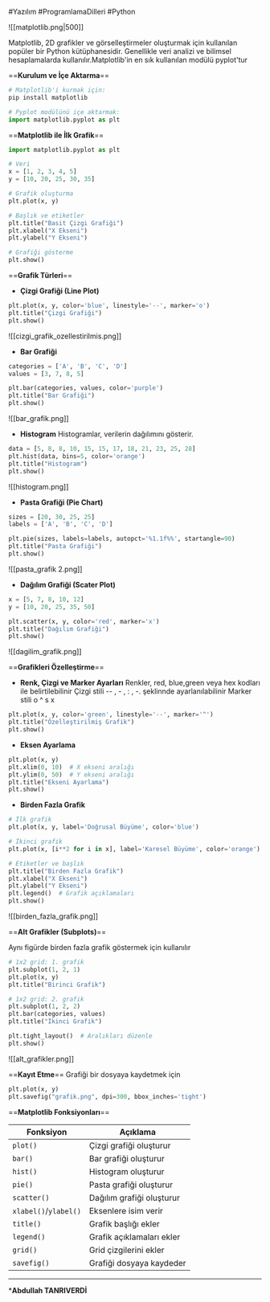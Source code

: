 #Yazılım #ProgramlamaDilleri #Python 

![[matplotlib.png|500]]

Matplotlib, 2D grafikler ve görselleştirmeler oluşturmak için kullanılan popüler bir Python kütüphanesidir. Genellikle veri analizi ve bilimsel hesaplamalarda kullanılır.Matplotlib'in en sık kullanılan modülü pyplot'tur

==**Kurulum ve İçe Aktarma**==
```python
# Matplotlib'i kurmak için:
pip install matplotlib

# Pyplot modülünü içe aktarmak:
import matplotlib.pyplot as plt

```

==**Matplotlib ile İlk Grafik**==

```python
import matplotlib.pyplot as plt

# Veri
x = [1, 2, 3, 4, 5]
y = [10, 20, 25, 30, 35]

# Grafik oluşturma
plt.plot(x, y)

# Başlık ve etiketler
plt.title("Basit Çizgi Grafiği")
plt.xlabel("X Ekseni")
plt.ylabel("Y Ekseni")

# Grafiği gösterme
plt.show()

```

==**Grafik Türleri**==
- **Çizgi Grafiği (Line Plot)**
```python
plt.plot(x, y, color='blue', linestyle='--', marker='o')
plt.title("Çizgi Grafiği")
plt.show()

```

![[cizgi_grafik_ozellestirilmis.png]]

- **Bar Grafiği**
```python
categories = ['A', 'B', 'C', 'D']
values = [3, 7, 8, 5]

plt.bar(categories, values, color='purple')
plt.title("Bar Grafiği")
plt.show()


```
![[bar_grafik.png]]

- **Histogram**
Histogramlar, verilerin dağılımını gösterir.
```python
data = [5, 8, 8, 10, 15, 15, 17, 18, 21, 23, 25, 28]
plt.hist(data, bins=5, color='orange')
plt.title("Histogram")
plt.show()

```

![[histogram.png]]

- **Pasta Grafiği (Pie Chart)**
```python
sizes = [20, 30, 25, 25]
labels = ['A', 'B', 'C', 'D']

plt.pie(sizes, labels=labels, autopct='%1.1f%%', startangle=90)
plt.title("Pasta Grafiği")
plt.show()

```

![[pasta_grafik 2.png]]
- **Dağılım Grafiği (Scater  Plot)**
```python
x = [5, 7, 8, 10, 12]
y = [10, 20, 25, 35, 50]

plt.scatter(x, y, color='red', marker='x')
plt.title("Dağılım Grafiği")
plt.show()

```


![[dagilim_grafik.png]]


==**Grafikleri Özelleştirme**==

- **Renk, Çizgi ve Marker Ayarları**
Renkler, red, blue,green veya hex kodları ile belirtilebilinir
Çizgi stili -- , - , : , -. şeklinnde ayarlanılabilinir
Marker stili o ^ s x 
```python
plt.plot(x, y, color='green', linestyle='--', marker='^')
plt.title("Özelleştirilmiş Grafik")
plt.show()

```

- **Eksen Ayarlama**
```python
plt.plot(x, y)
plt.xlim(0, 10)  # X ekseni aralığı
plt.ylim(0, 50)  # Y ekseni aralığı
plt.title("Ekseni Ayarlama")
plt.show()

```
- **Birden Fazla Grafik**
```python
# İlk grafik
plt.plot(x, y, label='Doğrusal Büyüme', color='blue')

# İkinci grafik
plt.plot(x, [i**2 for i in x], label='Karesel Büyüme', color='orange')

# Etiketler ve başlık
plt.title("Birden Fazla Grafik")
plt.xlabel("X Ekseni")
plt.ylabel("Y Ekseni")
plt.legend()  # Grafik açıklamaları
plt.show()

```

![[birden_fazla_grafik.png]]

==**Alt Grafikler (Subplots)**==

Aynı figürde birden fazla grafik göstermek için kullanılır
```python
# 1x2 grid: 1. grafik
plt.subplot(1, 2, 1)
plt.plot(x, y)
plt.title("Birinci Grafik")

# 1x2 grid: 2. grafik
plt.subplot(1, 2, 2)
plt.bar(categories, values)
plt.title("İkinci Grafik")

plt.tight_layout()  # Aralıkları düzenle
plt.show()

```

![[alt_grafikler.png]]

==**Kayıt Etme**==
Grafiği bir dosyaya kaydetmek için
```python
plt.plot(x, y)
plt.savefig("grafik.png", dpi=300, bbox_inches='tight')

```


==**Matplotlib Fonksiyonları**==

|Fonksiyon|Açıklama|
|---|---|
|`plot()`|Çizgi grafiği oluşturur|
|`bar()`|Bar grafiği oluşturur|
|`hist()`|Histogram oluşturur|
|`pie()`|Pasta grafiği oluşturur|
|`scatter()`|Dağılım grafiği oluşturur|
|`xlabel()`/`ylabel()`|Eksenlere isim verir|
|`title()`|Grafik başlığı ekler|
|`legend()`|Grafik açıklamaları ekler|
|`grid()`|Grid çizgilerini ekler|
|`savefig()`|Grafiği dosyaya kaydeder|

--- 
***Abdullah TANRIVERDİ**
